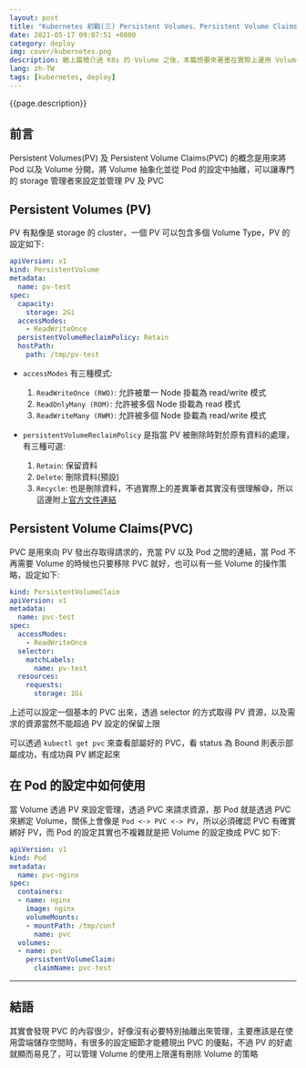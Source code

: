 ```yaml
---
layout: post
title: "Kubernetes 初戰(三) Persistent Volumes、Persistent Volume Claims"
date: 2021-05-17 09:07:51 +0800
category: deploy
img: cover/kubernetes.png
description: 繼上篇簡介過 K8s 的 Volume 之後，本篇想要來著墨在實際上運用 Volume 時是怎麼使用的，因為通常不會像上篇介紹的方式直接寫在 Pod 的設定內，而會透過 Persistent Volumes(PV) 及 Persistent Volume Claims(PVC) 來管理和設定
lang: zh-TW
tags: [kubernetes, deploy]
---
```


{{page.description}}

## 前言

Persistent Volumes(PV) 及 Persistent Volume Claims(PVC) 的概念是用來將 Pod 以及 Volume 分開，將 Volume 抽象化並從 Pod 的設定中抽離，可以讓專門的 storage 管理者來設定並管理 PV 及 PVC

## Persistent Volumes (PV)

PV 有點像是 storage 的 cluster，一個 PV 可以包含多個 Volume Type，PV 的設定如下:

```yaml
apiVersion: v1
kind: PersistentVolume
metadata:
  name: pv-test
spec:
  capacity:
    storage: 2Gi
  accessModes:
    - ReadWriteOnce
  persistentVolumeReclaimPolicy: Retain
  hostPath:
    path: /tmp/pv-test
```

+ `accessModes` 有三種模式:
    1. `ReadWriteOnce (RWO)`: 允許被單一 Node 掛載為 read/write 模式
    2. `ReadOnlyMany (ROM)`: 允許被多個 Node 掛載為 read 模式
    3. `ReadWriteMany (RWM)`: 允許被多個 Node 掛載為 read/write 模式

+ `persistentVolumeReclaimPolicy` 是指當 PV 被刪除時對於原有資料的處理，有三種可選:
    1. `Retain`: 保留資料
    2. `Delete`: 刪除資料(預設)
    3. `Recycle`: 也是刪除資料，不過實際上的差異筆者其實沒有很理解😅，所以這邊附上[官方文件連結](https://kubernetes.io/docs/concepts/storage/persistent-volumes/)

## Persistent Volume Claims(PVC)

PVC 是用來向 PV 發出存取得請求的，充當 PV 以及 Pod 之間的連結，當 Pod 不再需要 Volume 的時候也只要移除 PVC 就好，也可以有一些 Volume 的操作策略，設定如下:

```yaml
kind: PersistentVolumeClaim
apiVersion: v1
metadata:
  name: pvc-test
spec:
  accessModes:
    - ReadWriteOnce
  selector:
    matchLabels:
      name: pv-test
  resources:
    requests:
      storage: 1Gi
```

上述可以設定一個基本的 PVC 出來，透過 selector 的方式取得 PV 資源，以及需求的資源當然不能超過 PV 設定的保留上限

可以透過 `kubectl get pvc` 來查看部屬好的 PVC，看 status 為 Bound 則表示部屬成功，有成功與 PV 綁定起來

## 在 Pod 的設定中如何使用

當 Volume 透過 PV 來設定管理，透過 PVC 來請求資源，那 Pod 就是透過 PVC 來綁定 Volume，關係上會像是 `Pod <-> PVC <-> PV`，所以必須確認 PVC 有確實綁好 PV，而 Pod 的設定其實也不複雜就是把 Volume 的設定換成 PVC 如下:

```yaml
apiVersion: v1
kind: Pod
metadata:
  name: pvc-nginx
spec:
  containers:
  - name: nginx
    image: nginx
    volumeMounts:
    - mountPath: /tmp/conf
      name: pvc
  volumes:
  - name: pvc
    persistentVolumeClaim:
      claimName: pvc-test
```

---

## 結語

其實會發現 PVC 的內容很少，好像沒有必要特別抽離出來管理，主要應該是在使用雲端儲存空間時，有很多的設定細節才能體現出 PVC 的優點，不過 PV 的好處就顯而易見了，可以管理 Volume 的使用上限還有刪除 Volume 的策略
